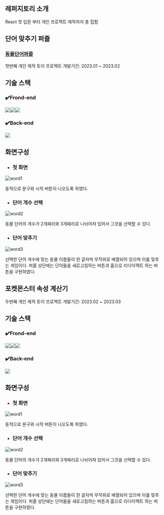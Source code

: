 ## 레퍼지토리 소개

React 첫 입문 부터 개인 프로젝트 제작까지 총 집합

## 단어 맞추기 퍼즐
### [동물단어퍼즐](https://github.com/zenu98/ReactStudy/tree/main/toy-project/word-puzzle)
첫번째 개인 제작 토이 프로젝트
개발기간: 2023.01 ~ 2023.02


## 기술 스택

### ✔️Frond-end
<img src="https://img.shields.io/badge/React-61DAFB?style=for-the-badge&logo=React&logoColor=black"><img src="https://img.shields.io/badge/Css-1572B6?style=for-the-badge&logo=Css&logoColor=white"><img src="https://img.shields.io/badge/Redux-764ABC?style=for-the-badge&logo=Redux&logoColor=purple">
### ✔️Back-end
<img src="https://img.shields.io/badge/Firebase-FFCA28?style=for-the-badge&logo=Firebase&logoColor=white">


## 화면구성

- ### 첫 화면
![word1](https://github.com/zenu98/ReactStudy/assets/90780629/9b26683a-3d58-4afb-8976-fc69970c5f8a)

동적으로 문구와 시작 버튼이 나오도록 하였다.

- ### 단어 개수 선택

![word2](https://github.com/zenu98/ReactStudy/assets/90780629/7fbd385c-595a-4b23-b523-af7d5dacabc6)

동물 단어의 개수가 2개짜리와 3개짜리로 나뉘어져 있어서 그것을 선택할 수  있다.

- ### 단어 맞추기
![word3](https://github.com/zenu98/ReactStudy/assets/90780629/9f7411bd-f05c-4be4-a9d7-4daf1a728be3)

선택한 단어 개수에 맞는 동물 이름들이 한 글자씩 무작위로 배열되어 있으며 이를 맞추는 게임이다.
퍼즐 상단에는 단어들을 새로고침하는 버튼과 홈으로 리다이렉트 하는 버튼을 구현하였다.


## 포켓몬스터 속성 계산기
두번째 개인 제작 토이 프로젝트
개발기간: 2023.02 ~ 2023.03

## 기술 스택

### ✔️Frond-end
<img src="https://img.shields.io/badge/React-61DAFB?style=for-the-badge&logo=React&logoColor=black"><img src="https://img.shields.io/badge/Css-1572B6?style=for-the-badge&logo=Css&logoColor=white"><img src="https://img.shields.io/badge/Redux-764ABC?style=for-the-badge&logo=Redux&logoColor=purple">
### ✔️Back-end
<img src="https://img.shields.io/badge/Firebase-FFCA28?style=for-the-badge&logo=Firebase&logoColor=white">


## 화면구성

- ### 첫 화면
![word1](https://github.com/zenu98/ReactStudy/assets/90780629/9b26683a-3d58-4afb-8976-fc69970c5f8a)

동적으로 문구와 시작 버튼이 나오도록 하였다.

- ### 단어 개수 선택

![word2](https://github.com/zenu98/ReactStudy/assets/90780629/7fbd385c-595a-4b23-b523-af7d5dacabc6)

동물 단어의 개수가 2개짜리와 3개짜리로 나뉘어져 있어서 그것을 선택할 수  있다.

- ### 단어 맞추기
![word3](https://github.com/zenu98/ReactStudy/assets/90780629/9f7411bd-f05c-4be4-a9d7-4daf1a728be3)

선택한 단어 개수에 맞는 동물 이름들이 한 글자씩 무작위로 배열되어 있으며 이를 맞추는 게임이다.
퍼즐 상단에는 단어들을 새로고침하는 버튼과 홈으로 리다이렉트 하는 버튼을 구현하였다.



